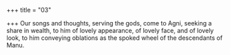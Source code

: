 +++
title = "03"

+++
Our songs and thoughts, serving the gods, come to Agni, seeking a share  in wealth,
to him of lovely appearance, of lovely face, and of lovely look, to him  conveying oblations as the spoked wheel of the descendants of Manu. 